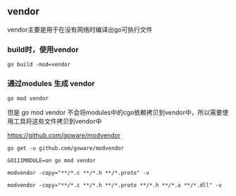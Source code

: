 ## vendor

vendor主要是用于在没有网络时编译出go可执行文件

### build时，使用vendor
```linux
go build -mod=vendor
```

### 通过modules 生成 vendor
```text
go mod vendor
```
但是 go mod vendor 不会将modules中的cgo依赖拷贝到vendor中，所以需要使用工具将这些文件拷贝到vendor中

https://github.com/goware/modvendor

```text
go get -u github.com/goware/modvendor

GO111MODULE=on go mod vendor

modvendor -copy="**/*.c **/*.h **/*.proto" -v

modvendor -copy="**/*.c **/*.h **/*.proto **/*.h **/*.a **/*.dll" -v
```